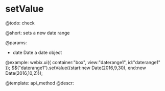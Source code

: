 setValue
=============


@todo:
	check 

@short:
	sets a new date range

@params:

- date		Date		a date object



@example:
webix.ui({
    container:"box",
    view:"daterange1",
    id:"daterange1"
});
$$("daterange1").setValue({start:new Date(2016,9,30), end:new Date(2016,10,2)});

@template:	api_method
@descr:

